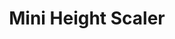 ---
id: 2
title: Mini Height Scaler
description: An Tool to help users scale their 3D Printed Miniature Figures (Supports 28mm, 32mm and 54mm Formats)
tech: vuejs vuetify aws
logo: /images/mini-height-scaler.png
website: https://master.d21pbj5c8w53kf.amplifyapp.com/
github: https://github.com/nMckenryan/Mini-Scaler
twitter: 
---